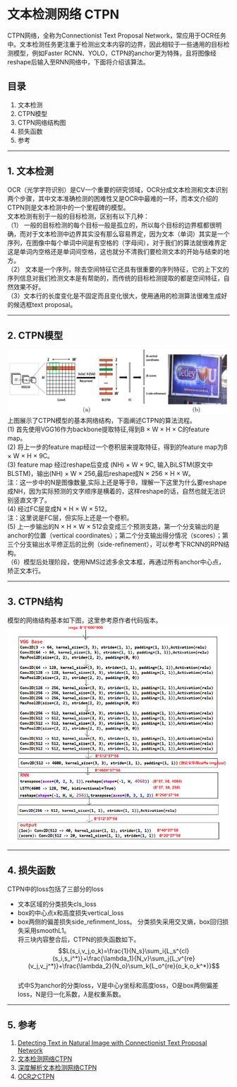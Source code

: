 # 文本检测网络 CTPN

CTPN网络，全称为Connectionist Text Proposal Network，常应用于OCR任务中。文本检测任务更注重于检测出文本内容的边界，因此相较于一些通用的目标检测模型，例如Faster RCNN、YOLO，CTPN的anchor更为特殊，且将图像经reshape后输入至RNN网络中，下面将介绍该算法。


## 目录
1. 文本检测
2. CTPN模型
3. CTPN网络结构图
4. 损失函数
5. 参考

---
## 1. 文本检测  
OCR（光学字符识别）是CV一个重要的研究领域，OCR分成文本检测和文本识别两个步骤，其中文本准确检测的困难性又是OCR中最难的一环，而本文介绍的CTPN则是文本检测中的一个里程碑的模型。  
文本检测有别于一般的目标检测，区别有以下几种：  
（1）  一般的目标检测的每个目标一般是孤立的，所以每个目标的边界框都很明确，而对于文本检测中边界其实没有那么容易界定，因为文本（单词）其实是一个序列，在图像中每个单词中间是有空格的（字母间），对于我们的算法就很难界定这是单词内空格还是单词间空格，这也就分不清我们要检测文本的开始与结束的地方。  
（2）  文本是一个序列，除去空间特征它还具有很重要的序列特征，它的上下文的序列信息对我们检测文本是有帮助的，而传统的目标检测提取的都是空间特征，自然效果不好。  
（3）文本行的长度变化是不固定而且变化很大，使用通用的检测算法很难生成好的候选框text proposal。

---
## 2. CTPN模型
![](img/CTPN1.png)  
上图展示了CTPN模型的基本网络结构，下面阐述CTPN的算法流程。  
(1) 首先使用VGG16作为backbone提取特征,得到B × W × H × C的feature map。  
(2) 将上一步的feature map经过一个卷积层来提取特征，得到的feature map为B × W × H × 9C。  
(3) feature map 经过reshape后变成 (NH) × W × 9C, 输入BiLSTM(原文中BLSTM)，输出(NH) × W × 256,最后reshape成N × 256 × H × W。  
注：这一步中的N是图像数量,实际上还是等于B，理解一下这里为什么要reshape成NH，因为实际预测的文字顺序是横着的，这样reshape的话，自然也就无法识别竖直文字了。  
(4) 经过FC层变成N × H × W × 512。  
注：这里说是FC层，但实际上还是一个卷积。  
(5) 上一步输出的N × H × W × 512会变成三个预测支路，第一个分支输出的是anchor的位置（vertical coordinates）；第二个分支输出得分情况（scores）；第三个分支输出水平修正后的比例（side-refinement），可以参考下RCNN的RPN结构。  
（6）模型后处理阶段，使用NMS过滤多余文本框，再通过所有anchor中心点，矫正文本行。  

---
## 3. CTPN结构
模型的网络结构基本如下图，这里参考原作者代码版本。
![](img/CTPN2.png)

---
## 4. 损失函数
CTPN中的loss包括了三部分的loss
* 文本区域的分类损失cls_loss
* box的中心点x和高度损失vertical_loss
* box两侧的偏差损失side_refinment_loss。
分类损失采用交叉熵，box回归损失采用smoothL1。  
将三块内容整合后，CTPN的损失函数如下。  
$$L(s_i,v_j,o_k)=\frac{1}{N_s}\sum_i{L_s^{cl}(s_i,s_i^*)}+\frac{\lambda_1}{N_v}\sum_j{L_v^{re}(v_j,v_j^*)}+\frac{\lambda_2}{N_o}\sum_k{L_o^{re}(o_k,o_k^*)}$$  
式中S为anchor的分类loss，V是中心y坐标和高度loss，O是box两侧偏差loss，N是归一化系数，$\lambda$是权重系数。

---
## 5. 参考
1. [Detecting Text in Natural Image with
Connectionist Text Proposal Network](https://arxiv.org/abs/1609.03605)
2. [文本检测网络CTPN](https://www.cnblogs.com/silence-cho/p/14011231.html)
3. [深度解析文本检测网络CTPN](https://zhuanlan.zhihu.com/p/137540923)
4. [OCR之CTPN](https://zhuanlan.zhihu.com/p/43145228)